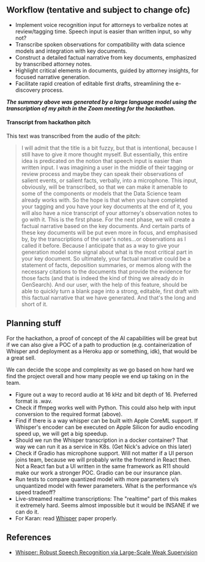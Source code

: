 ## Workflow (tentative and subject to change ofc)
* Implement voice recognition input for attorneys to verbalize notes at review/tagging time. Speech input is easier than written input, so why not?
* Transcribe spoken observations for compatibility with data science models and integration with key documents.
* Construct a detailed factual narrative from key documents, emphasized by transcribed attorney notes.
* Highlight critical elements in documents, guided by attorney insights, for focused narrative generation.
* Facilitate rapid creation of editable first drafts, streamlining the e-discovery process. 

**_The summary above was generated by a large language model using the transcription of my pitch in the Zoom meeting for the hackathon._**


#### Transcript from hackathon pitch
This text was transcribed from the audio of the pitch:

> I will admit that the title is a bit fuzzy, but that is intentional, because I still have to give it more thought myself. But essentially, this entire idea is predicated on the notion that speech input is easier than written input.
> I was imagining a user in the middle of their tagging or review process and maybe they can speak their observations of salient events, or salient facts, verbally, into a microphone. This input, obviously, will be transcribed, so that we can make it amenable to some of the components or models that the Data Science team already works with.
> So the hope is that when you have completed your tagging and you have your key documents at the end of it, you will also have a nice transcript of your attorney's observation notes to go with it. This is the first phase.
> For the next phase, we will create a factual narrative based on the key documents. And certain parts of these key documents will be put even more in focus, and emphasised by, by the transcriptions of the user's notes...or observations as I called it before. Because I anticipate that as a way to give your generation model some signal about what is the most critical part in your key document.  So ultimately, your factual narrative could be a statement of facts, deposition summaries, or memos along with the necessary citations to the documents that provide the evidence for those facts (and that is indeed the kind of thing we already do in GenSearch).
> And our user, with the help of this feature, should be able to quickly turn a blank page into a strong, editable, first draft with this factual narrative that we have generated. 
> And that's the long and short of it.


## Planning stuff

For the hackathon, a proof of concept of the AI capabilities will be great but if we can also give a POC of a path to production (e.g. containerization of Whisper and deployment as a Heroku app or something, idk), that would be a great sell.

We can decide the scope and complexity as we go based on how hard we find the project overall and how many people we end up taking on in the team.

* Figure out a way to record audio at 16 kHz and bit depth of 16. Preferred format is .wav.
* Check if ffmpeg works well with Python. This could also help with input conversion to the required format (above).
* Find if there is a way whisper can be built with Apple CoreML support. If Whisper's encoder can be executed on Apple Silicon for audio encoding speed up, we will get a big speedup.
* Should we run the Whisper transcription in a docker container? That way we can run it as a service in K8s. (Get Nick's advice on this later)
* Check if Gradio has microphone support. Will not matter if a UI person joins team, because we will probably write the frontend in React then. Not a React fan but a UI written in the same framework as R11 should make our work a stronger POC. Gradio can be our insurance plan.
* Run tests to compare quantized model with more parameters v/s unquantized model with fewer parameters. What is the performance v/s speed tradeoff?
* Live-streamed realtime transcriptions: The "realtime" part of this makes it extremely hard. Seems almost impossible but it would be INSANE if we can do it.
* For Karan: read [Whisper](https://cdn.openai.com/papers/whisper.pdf) paper properly.

## References
- [Whisper: Robust Speech Recognition via Large-Scale Weak Supervision](https://cdn.openai.com/papers/whisper.pdf)
